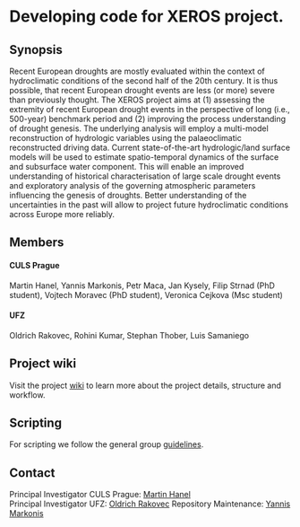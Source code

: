 # Developing code for XEROS project.

## Synopsis

Recent European droughts are mostly evaluated within the context of hydroclimatic conditions of the second 
half of the 20th century. It is thus possible, that recent European drought events are less (or more) severe 
than previously thought. The XEROS project aims at (1) assessing the extremity of recent European drought events 
in the perspective of long (i.e., 500-year) benchmark period and (2) improving the process understanding of drought 
genesis. The underlying analysis will employ a multi-model reconstruction of hydrologic variables using the 
palaeoclimatic reconstructed driving data. Current state-of-the-art hydrologic/land surface models will be used 
to estimate spatio-temporal dynamics of the surface and subsurface water component. This will enable an improved 
understanding of historical characterisation of large scale drought events and exploratory analysis of the governing 
atmospheric parameters influencing the genesis of droughts. Better understanding of the uncertainties in the past 
will allow to project future hydroclimatic conditions across Europe more reliably.

## Members

#### CULS Prague
Martin Hanel, Yannis Markonis, Petr Maca, Jan Kysely, Filip Strnad (PhD student), Vojtech Moravec (PhD student), Veronica Cejkova (Msc student)

#### UFZ
Oldrich Rakovec, Rohini Kumar, Stephan Thober, Luis Samaniego

## Project wiki
Visit the project [wiki](https://github.com/KVHEM/XEROS/wiki) to learn more about the project details, structure and workflow.

## Scripting 
For scripting we follow the general group [guidelines](https://github.com/KVHEM/how_we_work/blob/master/CONTRIBUTING.md). 

## Contact
Principal Investigator CULS Prague: [Martin Hanel](mailto:hanel@fzp.czu.cz)  
Principal Investigator UFZ: [Oldrich Rakovec](mailto:oldrich.rakovec@ufz.de)
Repository Maintenance: [Yannis Markonis](mailto:markonis@fzp.czu.cz)  
